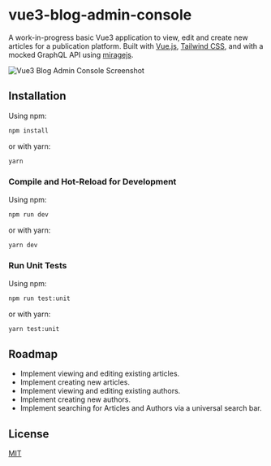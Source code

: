 # vue3-blog-admin-console

A work-in-progress basic Vue3 application to view, edit and create new articles for a publication platform. Built with [Vue.js](https://vuejs.org/), [Tailwind CSS](https://tailwindcss.com/), and with a mocked GraphQL API using [miragejs](https://miragejs.com/).

![Vue3 Blog Admin Console Screenshot](https://res.cloudinary.com/dqpvghxsm/image/upload/v1664375441/vue3-article-min_z9xiyi.png)

## Installation

Using npm:

```sh
npm install
```

or with yarn:

```sh
yarn
```

### Compile and Hot-Reload for Development

Using npm:

```sh
npm run dev
```

or with yarn:

```sh
yarn dev
```

### Run Unit Tests

Using npm:

```sh
npm run test:unit
```

or with yarn:

```sh
yarn test:unit
```

## Roadmap

- Implement viewing and editing existing articles.
- Implement creating new articles.
- Implement viewing and editing existing authors.
- Implement creating new authors.
- Implement searching for Articles and Authors via a universal search bar.

## License

[MIT](https://choosealicense.com/licenses/mit/)